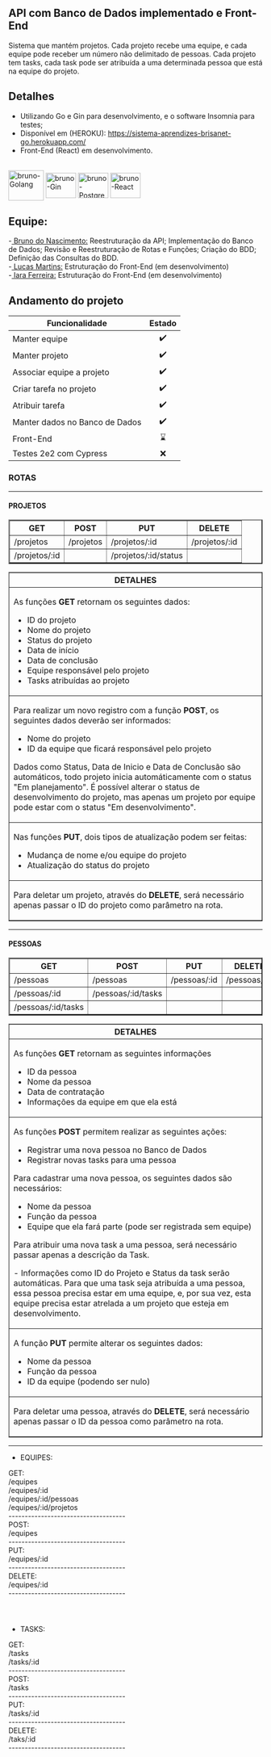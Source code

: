 ## API com Banco de Dados implementado e Front-End

Sistema que mantém projetos. Cada projeto recebe uma equipe, e cada equipe pode receber um número não delimitado de pessoas. Cada projeto tem tasks,
cada task pode ser atribuída a uma determinada pessoa que está na equipe do projeto.

## Detalhes

- Utilizando Go e Gin para desenvolvimento, e o software Insomnia para testes;
- Disponível em (HEROKU): https://sistema-aprendizes-brisanet-go.herokuapp.com/
- Front-End (React) em desenvolvimento.
<div style="display: inline_block"><br>
<img align="center" alt="bruno-Golang" height="60" width="70" src="https://cdn.jsdelivr.net/gh/devicons/devicon/icons/go/go-original-wordmark.svg" />
<img align="center" alt="bruno-Gin" height="50" width="60" src="https://avatars.githubusercontent.com/u/15729372?s=280&v=4" />
<img align="center" alt="bruno-Postgres" height="50" width="60" src="https://wiki.postgresql.org/images/3/30/PostgreSQL_logo.3colors.120x120.png"/>
<img align="center" alt="bruno-React" height="50" width="60" src="https://upload.wikimedia.org/wikipedia/commons/thumb/a/a7/React-icon.svg/2300px-React-icon.svg.png"/>
</div>


## Equipe:
<div>-<a href="https://github.com/Brun0Nasc"> Bruno do Nascimento:</a> Reestruturação da API; Implementação do Banco de Dados; Revisão e Reestruturação de Rotas e Funções; Criação do BDD; Definição das Consultas do BDD.</div>
<div>-<a href="https://github.com/Lucasmartinsn"> Lucas Martins:</a> Estruturação do Front-End (em desenvolvimento)</div> 
<div>-<a href="https://github.com/IaraFV"> Iara Ferreira:</a> Estruturação do Front-End (em desenvolvimento)</div>


## Andamento do projeto

| Funcionalidade        | Estado |
| ------------- |:-------------:|
| Manter equipe      | ✔️ |
| Manter projeto      | ✔️ |
| Associar equipe a projeto | ✔️ | 
| Criar tarefa no projeto | ✔️ | 
| Atribuir tarefa | ✔️ | 
| Manter dados no Banco de Dados | ✔️ | 
| Front-End | ⌛ |
| Testes 2e2 com Cypress | ❌ | 

### ROTAS
<hr>
<h4>PROJETOS</h4>

<table border=2>
<tr>
 <th>GET</th>
 <th>POST</th>
 <th>PUT</th>
 <th>DELETE</th>
</tr>
<tr>
  <td>
   <div>/projetos</div>
  </td>
  <td>
   <div>/projetos</div>
  </td>
  <td>
   <div>/projetos/:id</div>
  </td>
  <td>
   <div>/projetos/:id</div>
  </td>
 </tr>
 <tr>
  <td>
   <div>/projetos/:id</div>
  </td>
  <td></td>
  <td>
   <div>/projetos/:id/status</div>
  </td>
  <td></td>
 </tr>
</table>

<table border=1>
<th>
 DETALHES
</th>
<tr>
<td>
<p>As funções <b>GET</b> retornam os seguintes dados:</p>
<ul>
<li>ID do projeto</li>
<li>Nome do projeto</li>
<li>Status do projeto</li>
<li>Data de início</li>
<li>Data de conclusão</li>
<li>Equipe responsável pelo projeto</li>
<li>Tasks atribuídas ao projeto</li>
</ul>
</td>
</tr>

<tr>
<td>
<p>Para realizar um novo registro com a função <b>POST</b>, os seguintes dados deverão ser informados:</p>
<ul>
 <li>Nome do projeto</li>
 <li>ID da equipe que ficará responsável pelo projeto</li>
</ul>
<p>Dados como Status, Data de Inicio e Data de Conclusão são automáticos, todo projeto inicia automáticamente com o status
"Em planejamento". É possível alterar o status de desenvolvimento do projeto, mas apenas um projeto por equipe pode estar
com o status "Em desenvolvimento".</p>
</td>
</tr>

<tr>
<td>
<p>Nas funções <b>PUT</b>, dois tipos de atualização podem ser feitas:</p>
<ul>
 <li>Mudança de nome e/ou equipe do projeto</li>
 <li>Atualização do status do projeto</li>
</ul>
</td>
</tr>

<tr>
<td>
<p>Para deletar um projeto, através do <b>DELETE</b>, será necessário apenas passar o ID do projeto como parâmetro na rota.</p>
</td>
</tr>
</table>
<hr>


<h4>PESSOAS</h4>

<table border=2>
<tr>
 <th>GET</th>
 <th>POST</th>
 <th>PUT</th>
 <th>DELETE</th>
</tr>

<tr>
 <td>/pessoas</td>
 <td>/pessoas</td>
 <td>/pessoas/:id</td>
 <td>/pessoas/:id</td>
</tr>

<tr>
 <td>/pessoas/:id</td>
 <td>/pessoas/:id/tasks</td>
 <td></td>
 <td></td>
</tr>

<tr>
 <td>/pessoas/:id/tasks</td>
 <td></td>
 <td></td>
 <td></td>
</tr>
</table>

<table border=1>
 <tr>
  <th>
   DETALHES 
  </th>
 </tr>
 <tr>
  <td>
   <p>As funções <b>GET</b> retornam as seguintes informações</p>
   <ul>
    <li>ID da pessoa</li>
    <li>Nome da pessoa</li>
    <li>Data de contratação</li>
    <li>Informações da equipe em que ela está</li>
   </ul>
  </td>
 </tr>
 <tr>
  <td>
   <p>As funções <b>POST</b> permitem realizar as seguintes ações:</p>
   <ul>
    <li>Registrar uma nova pessoa no Banco de Dados</li>
    <li>Registrar novas tasks para uma pessoa</li>
   </ul>
   <p>Para cadastrar uma nova pessoa, os seguintes dados são necessários:</p>
   <ul>
    <li>Nome da pessoa</li>
    <li>Função da pessoa</li>
    <li>Equipe que ela fará parte (pode ser registrada sem equipe)</li>
   </ul>
   <p>Para atribuir uma nova task a uma pessoa, será necessário passar apenas a descrição da Task.</p>
   <p>- Informações como ID do Projeto e Status da task serão automáticas. Para que uma task seja atribuída a uma pessoa, essa pessoa precisa estar em uma equipe, e, por sua vez, esta equipe precisa estar atrelada a um projeto que esteja em desenvolvimento.</p>
  </td>
 </tr>
 <tr>
  <td>
   <p>A função <b>PUT</b> permite alterar os seguintes dados:</p>
   <ul>
    <li>Nome da pessoa</li>
    <li>Função da pessoa</li>
    <li>ID da equipe (podendo ser nulo)</li>
   </ul>
  </td>
 </tr>
 <tr>
  <td>
   <p>Para deletar uma pessoa, através do <b>DELETE</b>, será necessário apenas passar o ID da pessoa como parâmetro na rota.</p>
  </td>
 </tr>
</table>
<hr>
 
- EQUIPES: 
 <div>GET:</div>
 <div>/equipes</div>
 <div>/equipes/:id</div>
 <div>/equipes/:id/pessoas</div>
 <div>/equipes/:id/projetos</div>
 <div>------------------------------------</div>
 <div>POST:</div>
 <div>/equipes</div>
 <div>------------------------------------</div>
 <div>PUT:</div>
 <div>/equipes/:id</div>
 <div>------------------------------------</div>
 <div>DELETE:</div>
 <div>/equipes/:id</div>
 <div>------------------------------------</div>
 <div>ㅤ </div>
 <div>ㅤ </div>
 
- TASKS: 
 <div>GET:</div>
 <div>/tasks</div>
 <div>/tasks/:id</div>
 <div>------------------------------------</div>
 <div>POST:</div>
 <div>/tasks</div>
 <div>------------------------------------</div>
 <div>PUT:</div>
 <div>/tasks/:id</div>
 <div>------------------------------------</div>
 <div>DELETE:</div>
 <div>/taks/:id</div>
 <div>------------------------------------</div>
